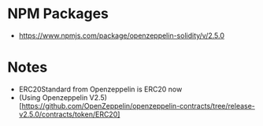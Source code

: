 # NPM Packages
- https://www.npmjs.com/package/openzeppelin-solidity/v/2.5.0

# Notes
- ERC20Standard from Openzeppelin is ERC20 now
- (Using Openzeppelin V2.5)[https://github.com/OpenZeppelin/openzeppelin-contracts/tree/release-v2.5.0/contracts/token/ERC20]
